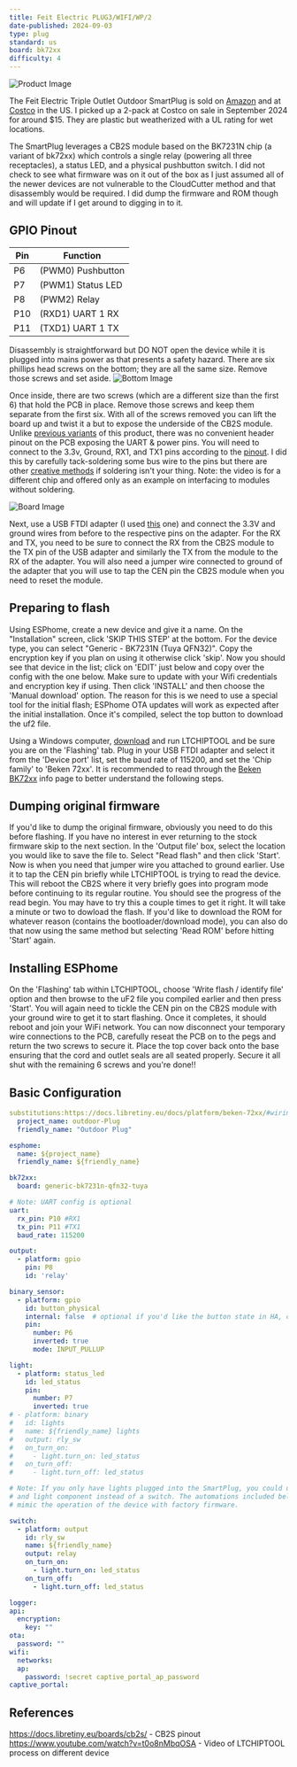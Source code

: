 ```yaml
---
title: Feit Electric PLUG3/WIFI/WP/2
date-published: 2024-09-03
type: plug
standard: us
board: bk72xx
difficulty: 4
---
```


![Product Image](box.jpg "Product Image")

The Feit Electric Triple Outlet Outdoor SmartPlug is sold on [Amazon](https://www.amazon.com/Feit-Electric-Controls-Schedules-Compatible/dp/B0DB4BTCV3/) and at [Costco](https://www.costco.com/feit-electric-triple-outlet-outdoor-smart-plugs-2-pack.product.4000263691.html) in the US. I picked up a 2-pack at Costco on sale in September 2024 for around $15. They are plastic but weatherized with a UL rating for wet locations.

The SmartPlug leverages a CB2S module based on the BK7231N chip (a variant of bk72xx) which controls a single relay (powering all three receptacles), a status LED, and a physical pushbutton switch. I did not check to see what firmware was on it out of the box as I just assumed all of the newer devices are not vulnerable to the CloudCutter method and that disassembly would be required. I did dump the firmware and ROM though and will update if I get around to digging in to it.

## GPIO Pinout

| Pin | Function            |
| --- | --------------------|
| P6  | (PWM0) Pushbutton   |
| P7  | (PWM1) Status LED   |
| P8  | (PWM2) Relay        |
| P10 | (RXD1) UART 1 RX    |
| P11 | (TXD1) UART 1 TX    |

Disassembly is straightforward but DO NOT open the device while it is plugged into mains power as that presents a safety hazard. There are six phillips head screws on the bottom; they are all the same size. Remove those screws and set aside.
![Bottom Image](bottom.jpg "Bottom of device")

Once inside, there are two screws (which are a different size than the first 6) that hold the PCB in place. Remove those screws and keep them separate from the first six. With all of the screws removed you can lift the board up and twist it a but to expose the underside of the CB2S module. Unlike [previous variants](https://community.home-assistant.io/t/costco-feit-dual-outlet-outdoor-smart-plug/167786) of this product, there was no convenient header pinout on the PCB exposing the UART & power pins. You will need to connect to the 3.3v, Ground, RX1, and TX1 pins according to the [pinout](https://docs.libretiny.eu/boards/cb2s/). I did this by carefully tack-soldering some bus wire to the pins but there are other [creative methods](https://www.youtube.com/watch?v=t0o8nMbqOSA) if soldering isn't your thing. Note: the video is for a different chip and offered only as an example on interfacing to modules without soldering.

![Board Image](board.jpg "Bottom of board")

Next, use a USB FTDI adapter (I used [this](https://www.amazon.com/HiLetgo-FT232RL-Converter-Adapter-Breakout/dp/B00IJXZQ7C/) one) and connect the 3.3V and ground wires from before to the respective pins on the adapter. For the RX and TX, you need to be sure to connect the RX from the CB2S module to the TX pin of the USB adapter and similarly the TX from the module to the RX of the adapter. You will also need a jumper wire connected to ground of the adapter that you will use to tap the CEN pin the CB2S module when you need to reset the module.

## Preparing to flash

Using ESPhome, create a new device and give it a name. On the "Installation" screen, click 'SKIP THIS STEP' at the bottom. For the device type, you can select "Generic - BK7231N (Tuya QFN32)". Copy the encryption key if you plan on using it otherwise click 'skip'. Now you should see that device in the list; click on 'EDIT' just below and copy over the config with the one below. Make sure to update with your Wifi credentials and encryption key if using. Then click 'INSTALL' and then choose the 'Manual download' option. The reason for this is we need to use a special tool for the initial flash; ESPhome OTA updates will work as expected after the initial installation. Once it's compiled, select the top button to download the uf2 file.

Using a Windows computer, [download](https://github.com/libretiny-eu/ltchiptool/releases) and run LTCHIPTOOL and be sure you are on the 'Flashing' tab. Plug in your USB FTDI adapter and select it from the 'Device port' list, set the baud rate of 115200, and set the 'Chip family' to 'Beken 72xx'. It is recommended to read through the [Beken BK72xx](https://docs.libretiny.eu/docs/platform/beken-72xx/) info page to better understand the following steps.

## Dumping original firmware

If you'd like to dump the original firmware, obviously you need to do this before flashing. If you have no interest in ever returning to the stock firmware skip to the next section. In the 'Output file' box, select the location you would like to save the file to. Select "Read flash" and then click 'Start'. Now is when you need that jumper wire you attached to ground earlier. Use it to tap the CEN pin briefly while LTCHIPTOOL is trying to read the device. This will reboot the CB2S where it very briefly goes into program mode before continuing to its regular routine. You should see the progress of the read begin. You may have to try this a couple times to get it right. It will take a minute or two to dowload the flash. If you'd like to download the ROM for whatever reason (contains the bootloader/download mode), you can also do that now using the same method but selecting 'Read ROM' before hitting 'Start' again.

## Installing ESPhome

On the 'Flashing' tab within LTCHIPTOOL, choose 'Write flash / identify file' option and then browse to the uF2 file you compiled earlier and then press 'Start'. You will again need to tickle the CEN pin on the CB2S module with your ground wire to get it to start flashing. Once it completes, it should reboot and join your WiFi network. You can now disconnect your temporary wire connections to the PCB, carefully reseat the PCB on to the pegs and return the two screws to secure it. Place the top cover back onto the base ensuring that the cord and outlet seals are all seated properly. Secure it all shut with the remaining 6 screws and you're done!!

## Basic Configuration

```yaml
substitutions:https://docs.libretiny.eu/docs/platform/beken-72xx/#wiring
  project_name: outdoor-Plug
  friendly_name: "Outdoor Plug"

esphome:
  name: ${project_name}
  friendly_name: ${friendly_name}

bk72xx:
  board: generic-bk7231n-qfn32-tuya

# Note: UART config is optional
uart:
  rx_pin: P10 #RX1
  tx_pin: P11 #TX1
  baud_rate: 115200

output:
  - platform: gpio
    pin: P8
    id: 'relay'

binary_sensor:
  - platform: gpio
    id: button_physical
    internal: false  # optional if you'd like the button state in HA, change to true
    pin:
      number: P6
      inverted: true
      mode: INPUT_PULLUP

light:
  - platform: status_led
    id: led_status
    pin:
      number: P7
      inverted: true
# - platform: binary
#   id: lights
#   name: ${friendly_name} lights
#   output: rly_sw
#   on_turn_on:
#     - light.turn_on: led_status
#   on_turn_off:
#     - light.turn_off: led_status

# Note: If you only have lights plugged into the SmartPlug, you could use
# and light component instead of a switch. The automations included below
# mimic the operation of the device with factory firmware.

switch:
  - platform: output
    id: rly_sw
    name: ${friendly_name}
    output: relay
    on_turn_on:
      - light.turn_on: led_status
    on_turn_off:
      - light.turn_off: led_status

logger:
api:
  encryption:
    key: ""
ota:
  password: ""
wifi:
  networks:
  ap:
    password: !secret captive_portal_ap_password
captive_portal:

```

## References

https://docs.libretiny.eu/boards/cb2s/ - CB2S pinout
https://www.youtube.com/watch?v=t0o8nMbqOSA   - Video of LTCHIPTOOL process on different device
